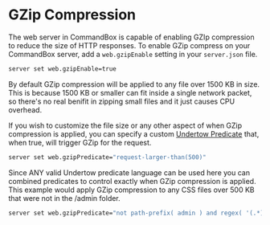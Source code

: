 # GZip Compression

The web server in CommandBox is capable of enabling GZIp compression to reduce the size of HTTP responses.  To enable GZip compress on your CommandBox server, add a `web.gzipEnable` setting in your `server.json` file.

```bash
server set web.gzipEnable=true
```

By default GZip compression will be applied to any file over 1500 KB in size.  This is because 1500 KB or smaller can fit inside a single network packet, so there's no real benifit in zipping small files and it just causes CPU overhead.  

If you wish to customize the file size or any other aspect of when GZip compression is applied, you can specify a custom [Undertow Predicate](server-rules/rule-langauge.md) that, when true, will trigger GZip for the request.

```bash
server set web.gzipPredicate="request-larger-than(500)"
```

Since ANY valid Undertow predicate language can be used here you can combined predicates to control exactly when GZip compression is applied.  This example would apply GZip compression to any CSS files over 500 KB that were not in the /admin folder.

```bash
server set web.gzipPredicate="not path-prefix( admin ) and regex( '(.*).css' ) and request-larger-than(500)"
```

